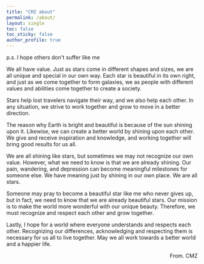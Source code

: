 ```yaml
---
title: "CMZ about"
permalink: /about/
layout: single
toc: false
toc_sticky: false
author_profile: true
---
```

p.s. I hope others don't suffer like me

We all have value. Just as stars come in different shapes and sizes, we are all unique and special in our own way. Each star is beautiful in its own right, and just as we come together to form galaxies, we as people with different values and abilities come together to create a society.

Stars help lost travelers navigate their way, and we also help each other. In any situation, we strive to work together and grow to move in a better direction.

The reason why Earth is bright and beautiful is because of the sun shining upon it. Likewise, we can create a better world by shining upon each other. We give and receive inspiration and knowledge, and working together will bring good results for us all.

We are all shining like stars, but sometimes we may not recognize our own value. However, what we need to know is that we are already shining. Our pain, wandering, and depression can become meaningful milestones for someone else. We have meaning just by shining in our own place. We are all stars.

Someone may pray to become a beautiful star like me who never gives up, but in fact, we need to know that we are already beautiful stars. Our mission is to make the world more wonderful with our unique beauty. Therefore, we must recognize and respect each other and grow together.

Lastly, I hope for a world where everyone understands and respects each other. Recognizing our differences, acknowledging and respecting them is necessary for us all to live together. May we all work towards a better world and a happier life.

<div style="text-align: right"> From. CMZ </div>
